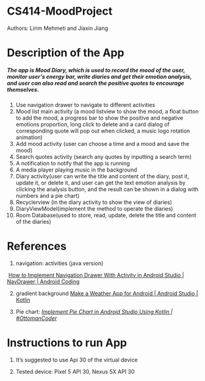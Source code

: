 # CS414-MoodProject
Authors: Lirim Mehmeti and Jiaxin Jiang
# Description of the App

##### The app is Mood Diary, which is used to record the mood of the user, monitor user's energy bar, write diaries and get their emotion analysis, and user can also read and search the positive quotes to encourage themselves.

1. Use navigation drawer to navigate to different activities
2. Mood list main activity (a mood listview to show the mood, a float button to add the mood, a progress bar to show the positive and negative emotions proportion, long click to delete and a card dialog of corresponding quote will pop out when clicked, a music logo rotation animation)
3. Add mood activity (user can choose a time and a mood and save the mood)
4. Search quotes activity (search any quotes by inputting a search term)
5. A notification to notify that the app is running
6. A media player playing music in the background
7. Diary activity(user can write the title and content of the diary, post it, update it, or delete it, and user can get the text emotion analysis by clicking the analysis button, and the result can be shown in a dialog with numbers and a pie chart)
8. Recyclerview (in the diary activity to show the view of diaries)
9. DiaryViewModel(implement the method to operate the diaries)
10. Room Database(used to store, read, update, delete the title and content of the diaries)

# References

1. navigation: activities (java version) 

​       [How to Implement Navigation Drawer With Activity in Android Studio | NavDrawer | Android Coding](https://www.youtube.com/watch?v=iesMhKUtYT8&list=PLkbnctMtUcaT1he4QO6Oqfth3cRoEOQUJ&index=4&t=1427s) 

2. gradient background 
   [Make a Weather App for Android | Android Studio | Kotlin](https://www.youtube.com/watch?v=gj0g1a75Lmo&list=PLkbnctMtUcaT1he4QO6Oqfth3cRoEOQUJ&index=2&t=172s) 

3. Pie chart: [*Implement Pie Chart in Android Studio Using Kotlin | #OttomanCoder*](https://www.youtube.com/watch?v=28IKmy-HCSk)



# Instructions to run App

1. It’s suggested to use Api 30 of the virtual device 

2. Tested device: Pixel 5 API 30, Nexus 5X API 30 
